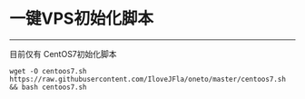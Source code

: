 # 一键VPS初始化脚本

------

目前仅有 CentOS7初始化脚本

```
wget -O centoos7.sh https://raw.githubusercontent.com/IloveJFla/oneto/master/centoos7.sh && bash centoos7.sh
```
